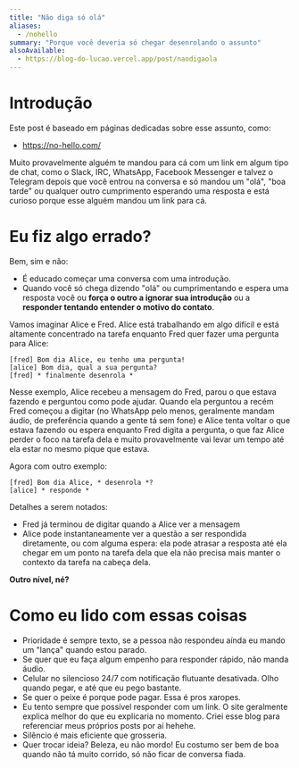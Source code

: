 ```yaml
---
title: "Não diga só olá"
aliases:
  - /nohello
summary: "Porque você deveria só chegar desenrolando o assunto"
alsoAvailable:
  - https://blog-do-lucao.vercel.app/post/naodigaola
---
```


# Introdução

Este post é baseado em páginas dedicadas sobre esse assunto, como:

- https://no-hello.com/

Muito provavelmente alguém te mandou para cá com um link em algum tipo de chat, como o Slack, IRC, WhatsApp, Facebook Messenger e talvez o Telegram depois que você entrou na conversa e só mandou um "olá", "boa tarde" ou qualquer outro cumprimento esperando uma resposta e está curioso porque esse alguém mandou um link para cá.

# Eu fiz algo errado?

Bem, sim e não:

- É educado começar uma conversa com uma introdução.
- Quando você só chega dizendo "olá" ou cumprimentando e espera uma resposta você ou **força o outro a ignorar sua introdução** ou a **responder tentando entender o motivo do contato**.

Vamos imaginar Alice e Fred. Alice está trabalhando em algo difícil e está altamente concentrado na tarefa enquanto Fred quer fazer uma pergunta para Alice:

```
[fred] Bom dia Alice, eu tenho uma pergunta!
[alice] Bom dia, qual a sua pergunta?
[fred] * finalmente desenrola *
```

Nesse exemplo, Alice recebeu a mensagem do Fred, parou o que estava fazendo e perguntou como pode ajudar. Quando ela perguntou a recém Fred começou a digitar (no WhatsApp pelo menos, geralmente mandam áudio, de preferência quando a gente tá sem fone) e Alice tenta voltar o que estava fazendo ou espera enquanto Fred digita a pergunta, o que faz Alice perder o foco na tarefa dela e muito provavelmente vai levar um tempo até ela estar no mesmo pique que estava.

Agora com outro exemplo:

```
[fred] Bom dia Alice, * desenrola *?
[alice] * responde *
```

Detalhes a serem notados:

- Fred já terminou de digitar quando a Alice ver a mensagem
- Alice pode instantaneamente ver a questão a ser respondida diretamente, ou com alguma espera: ela pode atrasar a resposta até ela chegar em um ponto na tarefa dela que ela não precisa mais manter o contexto da tarefa na cabeça dela.

**Outro nível, né?**

# Como eu lido com essas coisas

- Prioridade é sempre texto, se a pessoa não respondeu aínda eu mando um "lança" quando estou parado.
- Se quer que eu faça algum empenho para responder rápido, não manda áudio.
- Celular no silencioso 24/7 com notificação flutuante desativada. Olho quando pegar, e até que eu pego bastante.
- Se quer o peixe é porque pode pagar. Essa é pros xaropes.
- Eu tento sempre que possível responder com um link. O site geralmente explica melhor do que eu explicaria no momento. Criei esse blog para referenciar meus próprios posts por aí hehehe.
- Silêncio é mais eficiente que grosseria.
- Quer trocar ideia? Beleza, eu não mordo! Eu costumo ser bem de boa quando não tá muito corrido, só não ficar de conversa fiada.
